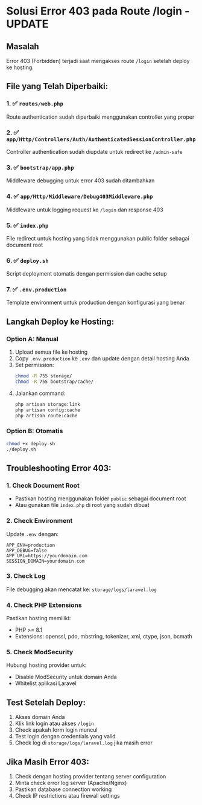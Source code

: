 # Solusi Error 403 pada Route /login - UPDATE

## Masalah

Error 403 (Forbidden) terjadi saat mengakses route `/login` setelah deploy ke hosting.

## File yang Telah Diperbaiki:

### 1. ✅ `routes/web.php`

Route authentication sudah diperbaiki menggunakan controller yang proper

### 2. ✅ `app/Http/Controllers/Auth/AuthenticatedSessionController.php`

Controller authentication sudah diupdate untuk redirect ke `/admin-safe`

### 3. ✅ `bootstrap/app.php`

Middleware debugging untuk error 403 sudah ditambahkan

### 4. ✅ `app/Http/Middleware/Debug403Middleware.php`

Middleware untuk logging request ke `/login` dan response 403

### 5. ✅ `index.php`

File redirect untuk hosting yang tidak menggunakan public folder sebagai document root

### 6. ✅ `deploy.sh`

Script deployment otomatis dengan permission dan cache setup

### 7. ✅ `.env.production`

Template environment untuk production dengan konfigurasi yang benar

## Langkah Deploy ke Hosting:

### Option A: Manual

1. Upload semua file ke hosting
2. Copy `.env.production` ke `.env` dan update dengan detail hosting Anda
3. Set permission:
    ```bash
    chmod -R 755 storage/
    chmod -R 755 bootstrap/cache/
    ```
4. Jalankan command:
    ```bash
    php artisan storage:link
    php artisan config:cache
    php artisan route:cache
    ```

### Option B: Otomatis

```bash
chmod +x deploy.sh
./deploy.sh
```

## Troubleshooting Error 403:

### 1. Check Document Root

-   Pastikan hosting menggunakan folder `public` sebagai document root
-   Atau gunakan file `index.php` di root yang sudah dibuat

### 2. Check Environment

Update `.env` dengan:

```env
APP_ENV=production
APP_DEBUG=false
APP_URL=https://yourdomain.com
SESSION_DOMAIN=yourdomain.com
```

### 3. Check Log

File debugging akan mencatat ke: `storage/logs/laravel.log`

### 4. Check PHP Extensions

Pastikan hosting memiliki:

-   PHP >= 8.1
-   Extensions: openssl, pdo, mbstring, tokenizer, xml, ctype, json, bcmath

### 5. Check ModSecurity

Hubungi hosting provider untuk:

-   Disable ModSecurity untuk domain Anda
-   Whitelist aplikasi Laravel

## Test Setelah Deploy:

1. Akses domain Anda
2. Klik link login atau akses `/login`
3. Check apakah form login muncul
4. Test login dengan credentials yang valid
5. Check log di `storage/logs/laravel.log` jika masih error

## Jika Masih Error 403:

1. Check dengan hosting provider tentang server configuration
2. Minta check error log server (Apache/Nginx)
3. Pastikan database connection working
4. Check IP restrictions atau firewall settings
